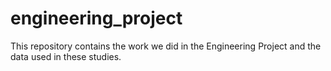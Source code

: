 # engineering_project
  This repository contains the work we did in the Engineering Project and the data used in these studies.
